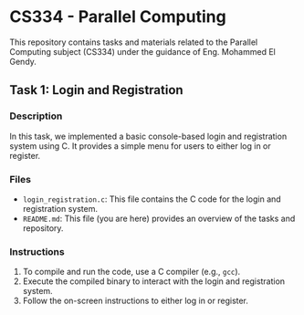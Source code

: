 # CS334 - Parallel Computing

This repository contains tasks and materials related to the Parallel Computing subject (CS334) under the guidance of Eng. Mohammed El Gendy.

## Task 1: Login and Registration

### Description

In this task, we implemented a basic console-based login and registration system using C. It provides a simple menu for users to either log in or register.

### Files

- `login_registration.c`: This file contains the C code for the login and registration system.
- `README.md`: This file (you are here) provides an overview of the tasks and repository.

### Instructions

1. To compile and run the code, use a C compiler (e.g., `gcc`).
2. Execute the compiled binary to interact with the login and registration system.
3. Follow the on-screen instructions to either log in or register.




